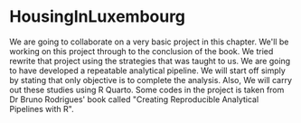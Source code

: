 # HousingInLuxembourg

We are going to collaborate on a very basic project in this chapter.
We'll be working on this project through to the conclusion of the book.
We tried rewrite that project using the strategies that was taught to us.
We are going to have developed a repeatable analytical pipeline.
We will start off simply by stating that only objective is to complete the analysis.
Also, We will carry out these studies using R Quarto. 
Some codes in the project is taken from Dr Bruno Rodrigues' book called "Creating Reproducible Analytical Pipelines with R".
